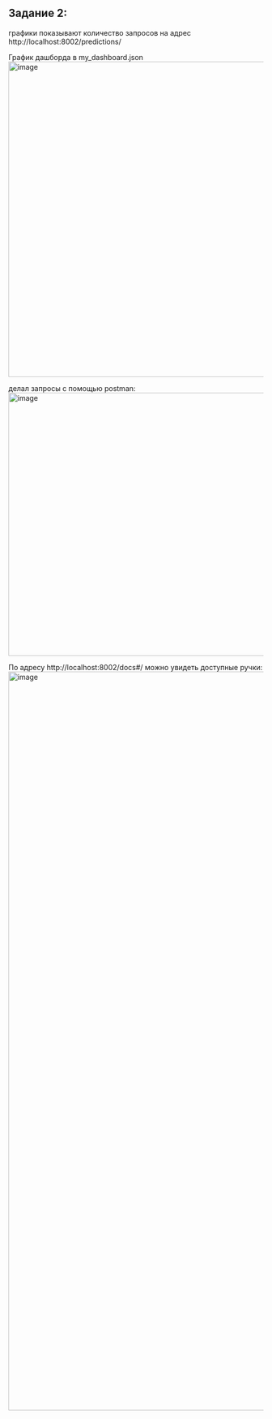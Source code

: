 ## Задание 2:


графики показывают количество запросов на адрес http://localhost:8002/predictions/

График дашборда в my_dashboard.json
<img width="622" alt="image" src="https://github.com/user-attachments/assets/86dfc7b6-6126-45ab-9e53-3635381a93e0" />


делал запросы с помощью postman:
<img width="519" alt="image" src="https://github.com/user-attachments/assets/210ea26a-d329-4894-a8b8-dd3792e2baa6" />


По адресу http://localhost:8002/docs#/ можно увидеть доступные ручки:
<img width="1457" alt="image" src="https://github.com/user-attachments/assets/bb9f60a4-5700-4239-9f22-4885f1e7ff87" />
